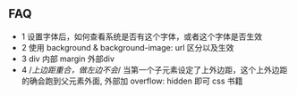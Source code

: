 #







## FAQ

- 1 设置字体后，如何查看系统是否有这个字体，或者这个字体是否生效
- 2 使用 background & background-image: url 区分以及生效
- 3 div 内部 margin 外部div
- 4  /*上边距重合，做左边不会*/
当第一个子元素设定了上外边距，这个上外边距的确会跑到父元素外面, 外部加  overflow: hidden  即可
css 书籍
